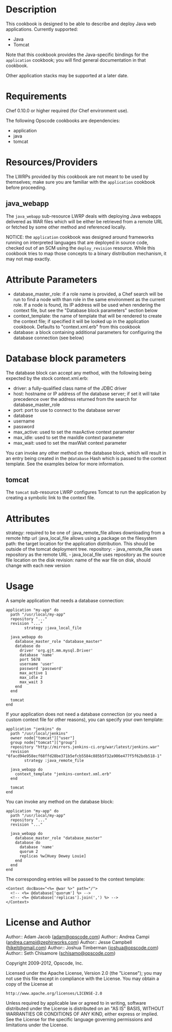 Description
===========

This cookbook is designed to be able to describe and deploy Java web applications. Currently supported:

* Java
* Tomcat

Note that this cookbook provides the Java-specific bindings for the `application` cookbook; you will find general documentation in that cookbook.

Other application stacks may be supported at a later date.

Requirements
============

Chef 0.10.0 or higher required (for Chef environment use).

The following Opscode cookbooks are dependencies:

* application
* java
* tomcat

Resources/Providers
==========

The LWRPs provided by this cookbook are not meant to be used by themselves; make sure you are familiar with the `application` cookbook before proceeding.

java_webapp
-----------

The `java_webapp` sub-resource LWRP deals with deploying Java webapps delivered as WAR files which will be either be retrieved from a remote URL or fetched by some other method and referenced locally.

NOTICE: the `application` cookbook was designed around frameworks running on interpreted languages that are deployed in source code, checked out of an SCM using the `deploy_revision` resource. While this cookbook tries to map those concepts to a binary distribution mechanism, it may not map exactly.

# Attribute Parameters

- database\_master\_role: if a role name is provided, a Chef search will be run to find a node with than role in the same environment as the current role. If a node is found, its IP address will be used when rendering the context file, but see the "Database block parameters" section below
- context\_template: the name of template that will be rendered to create the context file; if specified it will be looked up in the application cookbook. Defaults to "context.xml.erb" from this cookbook
- database: a block containing additional parameters for configuring the database connection (see below)

# Database block parameters

The database block can accept any method, with the following being expected by the stock context.xml.erb:

- driver: a fully-qualified class name of the JDBC driver
- host: hostname or IP address of the database server; if set it will take precedence over the address returned from the search for database\_master\_role
- port: port to use to connect to the database server
- database
- username
- password
- max_active: used to set the maxActive context parameter
- max_idle: used to set the maxIdle context parameter
- max_wait: used to set the maxWait context parameter

You can invoke any other method on the database block, which will result in an entry being created in the `@database` Hash which is passed to the context template. See the examples below for more information.

tomcat
------

The `tomcat` sub-resource LWRP configures Tomcat to run the application by creating a symbolic link to the context file.

Attributes
==========

strategy: required to be one of
	:java_remote_file allows downloading from a remote http url
	:java_local_file allows using a package on the filesystem
path: the target location for the application distribution. This should be outside of the tomcat deployment tree.
repository:
	- java_remote_file uses repository as the remote URL
	- java_local_file uses repository as the source file location on the disk
revision: name of the war file on disk, should change with each new version


Usage
=====

A sample application that needs a database connection:

    application "my-app" do
      path "/usr/local/my-app"
      repository "..."
      revision "..."
			strategy :java_local_file

      java_webapp do
        database_master_role "database_master"
        database do
          driver 'org.gjt.mm.mysql.Driver'
          database 'name'
          port 5678
          username 'user'
          password 'password'
          max_active 1
          max_idle 2
          max_wait 3
        end
      end

      tomcat
    end

If your application does not need a database connection (or you need a custom
context file for other reasons), you can specify your own template:

    application "jenkins" do
      path "/usr/local/jenkins"
      owner node["tomcat"]["user"]
      group node["tomcat"]["group"]
      repository "http://mirrors.jenkins-ci.org/war/latest/jenkins.war"
      revision "6facd94e958ecf68ffd28be371b5efcb5584c885b5f32a906e477f5f62bdb518-1"
			strategy :java_remote_file

      java_webapp do
        context_template "jenkins-context.xml.erb"
      end

      tomcat
    end

You can invoke any method on the database block:

    application "my-app" do
      path "/usr/local/my-app"
      repository "..."
      revision "..."

      java_webapp do
        database_master_role "database_master"
        database do
          database 'name'
          quorum 2
          replicas %w[Huey Dewey Louie]
        end
      end
    end

The corresponding entries will be passed to the context template:

    <Context docBase="<%= @war %>" path="/">
      <!-- <%= @database['quorum'] %> -->
      <!-- <%= @database['replicas'].join(',') %> -->
    </Context>

License and Author
==================

Author:: Adam Jacob (<adam@opscode.com>)
Author:: Andrea Campi (<andrea.campi@zephirworks.com>)
Author:: Jesse Campbell (<hikeit@gmail.com>)
Author:: Joshua Timberman (<joshua@opscode.com>)
Author:: Seth Chisamore (<schisamo@opscode.com>)

Copyright 2009-2012, Opscode, Inc.

Licensed under the Apache License, Version 2.0 (the "License");
you may not use this file except in compliance with the License.
You may obtain a copy of the License at

    http://www.apache.org/licenses/LICENSE-2.0

Unless required by applicable law or agreed to in writing, software
distributed under the License is distributed on an "AS IS" BASIS,
WITHOUT WARRANTIES OR CONDITIONS OF ANY KIND, either express or implied.
See the License for the specific language governing permissions and
limitations under the License.
